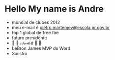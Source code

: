  # Hello My name is Andre
- mundial de clubes 2012
- meu e-mail é pietro.martemev@escola.pr.gov.br
- top 1 global de free fire
- futuro presidente
- 🐐 🎀 𝒜𝓃𝒹𝓇é 🎀 🐐
- LeBron James MVP do Word
- Sinistro
